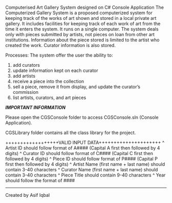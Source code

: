 Computerised Art Gallery System designed on C# Console Application
The Computerized Gallery System is a proposed computerized system for keeping track of the works of art shown and stored in a local private art gallery. It includes facilities for keeping track of each work of art from the time it enters the system. It runs on a single computer.
The system deals only with pieces submitted by artists, not pieces on loan from other art institutions. Information about the piece stored is limited to the artist who created the work. Curator information is also stored.

Processes:
The system offer the user the ability to:
1. add curators
2. update information kept on each curator
3. add artists
4. receive a piece into the collection
5. sell a piece, remove it from display, and update the curator’s commission
6. list artists, curators, and art pieces

*****IMPORTANT INFORMATION*****

Please open the CGSConsole folder to access CGSConsole.sln (Console Application).

CGSLibrary folder contains all the class library for the project.

++++++++++++++++++VALID INPUT DATA+++++++++++++++++++++
^ Artist ID should follow format of A#### (Capital A first then followed by 4 digits)
^ Curator ID should follow format of C#### (Capital C first then followed by 4 digits)
^ Piece ID should follow format of P#### (Capital P first then followed by 4 digits)
^ Artist Name (first name + last name) should contain 3-40 characters
^ Curator Name (first name + last name) should contain 3-40 characters
^ Piece Title should contain 9-40 characters
^ Year should follow the format of ####

___________________________________________________________
Created by Asif Iqbal

